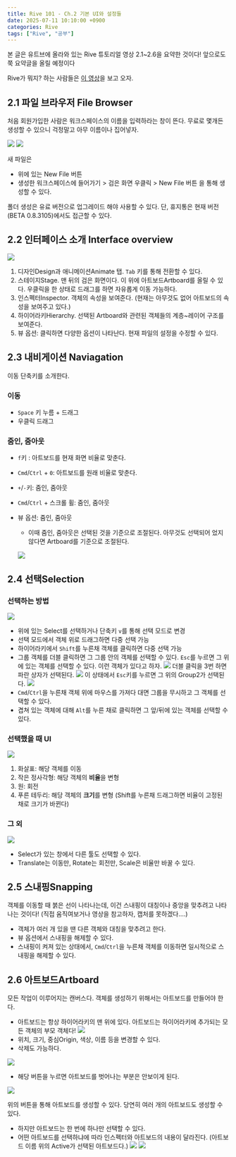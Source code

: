 ```yaml
---
title: Rive 101 - Ch.2 기본 UI와 설정들
date: 2025-07-11 10:10:00 +0900
categories: Rive
tags: ["Rive", "공부"]
---
```


본 글은 유트브에 올라와 있는 Rive 튜토리얼 영상 2.1~2.6을 요약한 것이다! 앞으로도 쭉 요약글을 올릴 예정이다 

Rive가 뭐지? 하는 사람들은 [이 영상](https://youtu.be/UNPgrK-qtsA?si=oumKMDgkhqbJix_d)을 보고 오자.

## 2.1 파일 브라우저 File Browser
처음 회원가입한 사람은 워크스페이스의 이름을 입력하라는 창이 뜬다. 무료로 몇개든 생성할 수 있으니 걱정말고 아무 이름이나 집어넣자.

![](img/rive_ch2/rive_first_page.jpg)
![](img/rive_ch2/rive_workspace.png)

새 파일은 
- 위에 있는 New File 버튼
- 생성한 워크스페이스에 들어가기 > 검은 화면 우클릭 > New File 버튼
을 통해 생성할 수 있다.

폴더 생성은 유료 버전으로 업그레이드 해야 사용할 수 있다. 단, 휴지통은 현재 버전(BETA 0.8.3105)에서도 접근할 수 있다.

## 2.2 인터페이스 소개 Interface overview
![](img/rive_ch2/rive_interface_overview.jpg)
1. 디자인Design과 애니메이션Animate 탭. `Tab` 키를 통해 전환할 수 있다.
2. 스테이지Stage. 맨 뒤의 검은 화면이다. 이 위에 아트보드Artboard를 올릴 수 있다. 우클릭을 한 상태로 드래그를 하면 자유롭게 이동 가능하다.
3. 인스펙터Inspector. 객체의 속성을 보여준다. (현재는 아무것도 없어 아트보드의 속성을 보여주고 있다.)
4. 하이어라키Hierarchy. 선택된 Artboard와 관련된 객체들의 계층~레이어 구조를 보여준다.
5. 뷰 옵션: 클릭하면 다양한 옵션이 나타난다. 현재 파일의 설정을 수정할 수 있다.

## 2.3 내비게이션 Naviagation
이동 단축키를 소개한다.
### 이동
- `Space` 키 누름 + 드래그
- 우클릭 드래그

### 줌인, 줌아웃
- `f`키 : 아트보드를 현재 화면 비율로 맞춘다.
- `Cmd`/`Ctrl` + `0`: 아트보드를 원래 비율로 맞춘다.
- `+`/`-`키: 줌인, 줌아웃
- `Cmd`/`Ctrl` + 스크롤 휠: 줌인, 줌아웃
- 뷰 옵션: 줌인, 줌아웃
  - 이때 줌인, 줌아웃은 선택된 것을 기준으로 조절된다. 아무것도 선택되어 었지 않다면 Artboard를 기준으로 조절된다.

  ![](img/rive_ch2/rive_view_option.png)

## 2.4 선택Selection
### 선택하는 방법
![](img/rive_ch2/rive_select.png)
- 위에 있는 Select를 선택하거나 단축키 `v`를 통해 선택 모드로 변경
- 선택 모드에서 객체 위로 드래그하면 다중 선택 가능
- 하이어라키에서 `Shift`를 누른채 객체를 클릭하면 다중 선택 가능
- 그룹 객체를 더블 클릭하면 그 그룹 안의 객체를 선택할 수 있다. `Esc`를 누르면 그 위에 있는 객체를 선택할 수 있다.
  이런 객체가 있다고 하자.
  ![](img/rive_ch2/rive_select_ex1.png)
  더블 클릭을 3번 하면 파란 상자가 선택된다.
  ![](img/rive_ch2/rive_select_ex2.png)
  이 상태에서 `Esc`키를 누르면 그 위의 Group2가 선택된다.
  ![](img/rive_ch2/rive_select_ex3.png)
- `Cmd`/`Ctrl`을 누른채 객체 위에 마우스를 가져다 대면 그룹을 무시하고 그 객체를 선택할 수 있다.
- 겹쳐 있는 객체에 대해 `Alt`를 누른 채로 클릭하면 그 앞/뒤에 있는 객체를 선택할 수 있다.

### 선택했을 때 UI
![](img/rive_ch2/rive_interface_select.jpg)
1. 화살표: 해당 객체를 이동
2. 작은 정사각형: 해당 객체의 **비율**을 변형
3. 원: 회전
4. 푸른 테두리: 해당 객체의 **크기**를 변형 (Shift를 누른채 드래그하면 비율이 고정된 채로 크기가 바뀐다)

### 그 외
![](img/rive_ch2/rive_select.png)
- Select가 있는 창에서 다른 툴도 선택할 수 있다.
- Translate는 이동만, Rotate는 회전만, Scale은 비율만 바꿀 수 있다.

## 2.5 스내핑Snapping
객체를 이동할 때 붉은 선이 나타나는데, 이건 스내핑이 대칭이나 중앙을 맞추려고 나타나는 것이다! (직접 움직여보거나 영상을 참고하자, 캡처를 못하겠다....)
- 객체가 여러 개 있을 땐 다른 객체와 대칭을 맞추려고 한다.
- 뷰 옵션에서 스내핑을 해제할 수 있다.
- 스내핑이 켜져 있는 상태에서, `Cmd`/`Ctrl`을 누른채 객체를 이동하면 일시적으로 스내핑을 해제할 수 있다.

## 2.6 아트보드Artboard
모든 작업이 이루어지는 캔버스다. 객체를 생성하기 위해서는 아트보드를 만들어야 한다.
- 아트보드는 항상 하이어라키의 맨 위에 있다. 아트보드는 하이어라키에 추가되는 모든 객체의 부모 객체다!
![](img/rive_ch2/rive_artboard.png)
- 위치, 크기, 중심Origin, 색상, 이름 등을 변경할 수 있다.
- 삭제도 가능하다.

![](img/rive_ch2/rive_artboard_clip.jpg)
- 해당 버튼을 누르면 아트보드를 벗어나는 부분은 안보이게 된다.

![](img/rive_ch2/rive_create_artboard.png)

위의 버튼을 통해 아트보드를 생성할 수 있다. 당연히 여러 개의 아트보드도 생성할 수 있다.
- 하지만 아트보드는 한 번에 하나만 선택할 수 있다.
- 어떤 아트보드를 선택하냐에 따라 인스펙터와 아트보드의 내용이 달라진다. (아트보드 이름 위의 Active가 선택된 아트보드다.)
  ![](img/rive_ch2/rive_artboard1_selected.png)
  ![](img/rive_ch2/rive_artboard2_selected.png)
